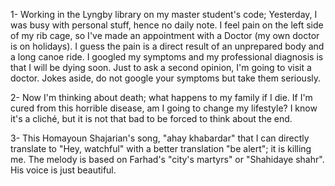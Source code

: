 <!-- 
.. title: 2017-06-27 daily note
.. slug: 2017-06-27-daily-note
.. date: 2017-06-27 11:18:21 UTC+02:00
.. tags: 
.. category: 
.. link: 
.. description: 
.. type: text
-->

1- Working in the Lyngby library on my master student's code; Yesterday, I was busy with personal stuff, hence no daily note. I feel pain on the left side of my rib cage, so I've made an appointment with a Doctor (my own doctor is on holidays). I guess the pain is a direct result of an unprepared body and a long canoe ride. I googled my symptoms and my professional diagnosis is that I will be dying soon. Just to ask a second opinion, I'm going to visit a doctor. Jokes aside, do not google your symptoms but take them seriously.  

2- Now I'm thinking about death; what happens to my family if I die. If I'm cured from this horrible disease, am I going to change my lifestyle? I know it's a cliché, but it is not that bad to be forced to think about the end.  

3- This Homayoun Shajarian's song, "ahay khabardar" that I can directly translate to "Hey, watchful" with a better translation "be alert"; it is killing me. The melody is based on Farhad's "city's martyrs" or "Shahidaye shahr". His voice is just beautiful.  
